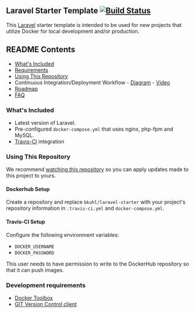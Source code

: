 ## Laravel Starter Template [![Build Status](https://travis-ci.org/realpage/laravel-starter.svg?branch=master)](https://travis-ci.org/realpage/laravel-starter)

This [Laravel](https://www.laravel.com) starter template is intended to be used for new projects that utilize Docker for local development and/or production.

## README Contents

* [What's Included](#whats-included)
* [Requirements](#requirements)
* [Using This Repository](#using-this-repo)
* Continuous Integration/Deployment Workflow - [Diagram](http://realpage.github.io/devops-documentation/foundation-deployment-technical-v1.png) - [Video](https://www.youtube.com/watch?v=vHpInByhQfM)
* [Roadmap](#roadmap)
* [FAQ](#faq)

<a name="whats-included" />

### What's Included

 * Latest version of Laravel.
 * Pre-configured `docker-compose.yml` that uses nginx, php-fpm and MySQL.
 * [Travis-CI](https://travis-ci.org) integration
 
<a name="using-this-repo" />

### Using This Repository

We recommend [watching this repository](https://help.github.com/articles/watching-repositories/) so you can apply updates made to this project to yours.

#### Dockerhub Setup

Create a repository and replace `bkuhl/laravel-starter` with your project's repository information in `.travis-ci.yml` and `docker-compose.yml`.

#### Travis-CI Setup

Configure the following environment variables:
 * `DOCKER_USERNAME`
 * `DOCKER_PASSWORD`

This user needs to have permission to write to the DockerHub repository so that it can push images.

### Development requirements

* [Docker Toolbox](https://www.docker.com/products/docker-toolbox)
* [GIT Version Control client](https://git-scm.com/)